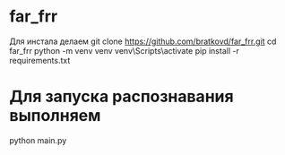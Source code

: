 # far_frr

Для инстала делаем
git clone https://github.com/bratkovd/far_frr.git
cd far_frr
python -m venv venv
venv\Scripts\activate
pip install -r requirements.txt

# Для запуска распознавания выполняем
python main.py
